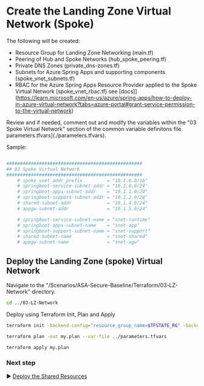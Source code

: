 # Create the Landing Zone Virtual Network (Spoke)

The following will be created:
* Resource Group for Landing Zone Networking (main.tf)
* Peering of Hub and Spoke Networks (hub_spoke_peering.tf)
* Private DNS Zones (private_dns-zones.tf)
* Subnets for Azure Spring Apps and supporting components (spoke_vnet_subnets.tf)
* RBAC for the Azure Spring Apps Resource Provider applied to the Spoke Virtual Network (spoke_vnet_rbac.tf) see [docs]](https://learn.microsoft.com/en-us/azure/spring-apps/how-to-deploy-in-azure-virtual-network?tabs=azure-portal#grant-service-permission-to-the-virtual-network)

Review and if needed, comment out and modify the variables within the "03 Spoke Virtual Network" section of the common variable definitons file parameters.tfvars](./parameters.tfvars). 

Sample:

```bash

##################################################
## 03 Spoke Virtual Network
##################################################
    # spoke_vnet_addr_prefix         = "10.1.0.0/16"
    # springboot-service-subnet-addr = "10.1.0.0/24"
    # springboot-apps-subnet-addr    = "10.1.1.0/24"
    # springboot-support-subnet-addr = "10.1.2.0/24"
    # shared-subnet-addr             = "10.1.4.0/24"
    # appgw-subnet-addr              = "10.1.5.0/24"

    # springboot-service-subnet-name = "snet-runtime"
    # springboot-apps-subnet-name    = "snet-app"
    # springboot-support-subnet-name = "snet-support"
    # shared-subnet-name             = "snet-shared"
    # appgw-subnet-name              = "snet-agw"

```
## Deploy the Landing Zone (spoke) Virtual Network

Navigate to the "/Scenarios/ASA-Secure-Baseline/Terraform/03-LZ-Network" directory. 

```bash
cd ../03-LZ-Network
```
Deploy using Terraform Init, Plan and Apply

```bash
terraform init -backend-config="resource_group_name=$TFSTATE_RG" -backend-config="storage_account_name=$STORAGEACCOUNTNAME" -backend-config="container_name=$CONTAINERNAME"
```

```bash
terraform plan -out my.plan --var-file ../parameters.tfvars
```

```bash
terraform apply my.plan
```

### Next step

:arrow_forward: [Deploy the Shared Resources](./04-LZ-SharedResources.md)